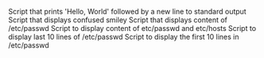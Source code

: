 Script that prints 'Hello, World' followed by a new line to standard output
Script that displays confused smiley
Script that displays content of /etc/passwd
Script to display content of etc/passwd and etc/hosts
Script to display last 10 lines of /etc/passwd
Script to display the first 10 lines in /etc/passwd
